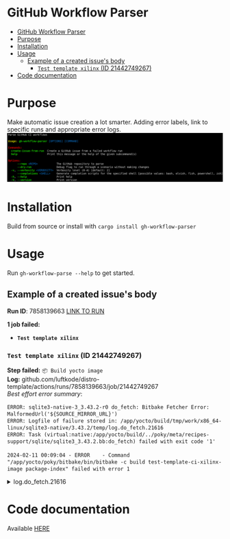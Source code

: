 # GitHub Workflow Parser

- [GitHub Workflow Parser](#github-workflow-parser)
- [Purpose](#purpose)
- [Installation](#installation)
- [Usage](#usage)
  - [Example of a created issue's body](#example-of-a-created-issues-body)
    - [`Test template xilinx` (ID 21442749267)](#test-template-xilinx-id-21442749267)
- [Code documentation](#code-documentation)


# Purpose

Make automatic issue creation a lot smarter. Adding error labels, link to specific runs and appropriate error logs.
![help-screenshot](docs/help-screenshot.png)

# Installation

Build from source or install with `cargo install gh-workflow-parser`

# Usage
Run `gh-workflow-parse --help` to get started.


## Example of a created issue's body
**Run ID**: 7858139663 [LINK TO RUN](github.com/luftkode/distro-template/actions/runs/7858139663)

**1 job failed:**
- **`Test template xilinx`**

### `Test template xilinx` (ID 21442749267)
**Step failed:** `📦 Build yocto image`
\
**Log:** github.com/luftkode/distro-template/actions/runs/7858139663/job/21442749267
\
*Best effort error summary*:
```
ERROR: sqlite3-native-3_3.43.2-r0 do_fetch: Bitbake Fetcher Error: MalformedUrl('${SOURCE_MIRROR_URL}')
ERROR: Logfile of failure stored in: /app/yocto/build/tmp/work/x86_64-linux/sqlite3-native/3.43.2/temp/log.do_fetch.21616
ERROR: Task (virtual:native:/app/yocto/build/../poky/meta/recipes-support/sqlite/sqlite3_3.43.2.bb:do_fetch) failed with exit code '1'

2024-02-11 00:09:04 - ERROR    - Command "/app/yocto/poky/bitbake/bin/bitbake -c build test-template-ci-xilinx-image package-index" failed with error 1
```
<details>
<summary>log.do_fetch.21616</summary>
<br>

```
blabla error
```
</details>


# Code documentation
Available [HERE](https://docs.rs/gh-workflow-parser/latest/gh_workflow_parser/)